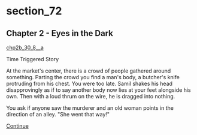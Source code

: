 
# section_72

## Chapter 2 - Eyes in the Dark

[chp2b_30_8__a](../../decomp/app/src/main/res/raw/chp2b_30_8__a.mp3 ':include :type=audio')

Time Triggered Story

At the market's center, there is a crowd of people gathered around something. Parting the crowd you find a man's body, a butcher's knife protruding from his chest. You were too late. Samil shakes his head disapprovingly as if to say another body now lies at your feet alongside his own. Then with a loud thrum on the wire, he is dragged into nothing.

You ask if anyone saw the murderer and an old woman points in the direction of an alley. "She went that way!"

[Continue](output/chapter2/section_79.md)


